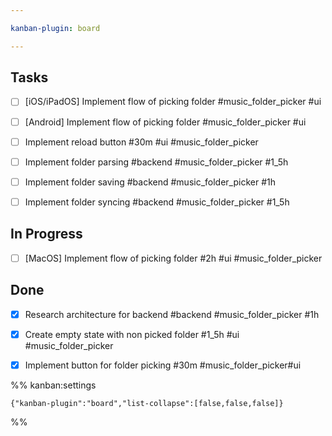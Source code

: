```yaml
---

kanban-plugin: board

---
```


## Tasks

- [ ] [iOS/iPadOS] Implement flow of picking folder #music_folder_picker  #ui
- [ ] [Android] Implement flow of picking folder #music_folder_picker  #ui
- [ ] Implement reload button #30m #ui #music_folder_picker
- [ ] Implement folder parsing #backend #music_folder_picker #1_5h
- [ ] Implement folder saving #backend #music_folder_picker #1h
- [ ] Implement folder syncing #backend #music_folder_picker #1_5h


## In Progress

- [ ] [MacOS] Implement flow of picking folder #2h #ui #music_folder_picker


## Done

- [x] Research architecture for backend #backend #music_folder_picker #1h
- [x] Create empty state with non picked folder #1_5h #ui #music_folder_picker
- [x] Implement button for folder picking #30m #music_folder_picker#ui




%% kanban:settings
```
{"kanban-plugin":"board","list-collapse":[false,false,false]}
```
%%